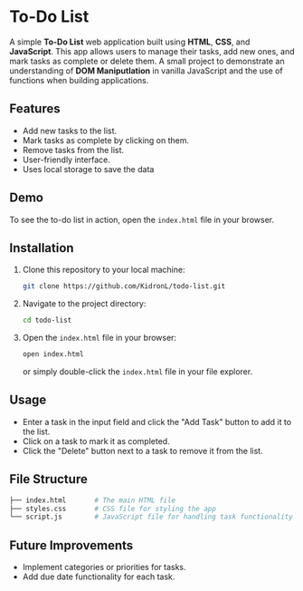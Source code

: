 # To-Do List

A simple **To-Do List** web application built using **HTML**, **CSS**, and **JavaScript**. This app allows users to manage their tasks, add new ones, and mark tasks as complete or delete them. A small project to demonstrate an understanding of **DOM Maniputlation** in vanilla JavaScript and the use of functions when building applications.

## Features

- Add new tasks to the list.
- Mark tasks as complete by clicking on them.
- Remove tasks from the list.
- User-friendly interface.
- Uses local storage to save the data

## Demo

To see the to-do list in action, open the `index.html` file in your browser.

## Installation

1. Clone this repository to your local machine:

   ```bash
   git clone https://github.com/KidronL/todo-list.git
   ```

2. Navigate to the project directory:

   ```bash
   cd todo-list
   ```

3. Open the `index.html` file in your browser:

   ```bash
   open index.html
   ```

   or simply double-click the `index.html` file in your file explorer.

## Usage

- Enter a task in the input field and click the "Add Task" button to add it to the list.
- Click on a task to mark it as completed.
- Click the "Delete" button next to a task to remove it from the list.

## File Structure

```bash
├── index.html       # The main HTML file
├── styles.css       # CSS file for styling the app
└── script.js        # JavaScript file for handling task functionality
```

## Future Improvements

- Implement categories or priorities for tasks.
- Add due date functionality for each task.